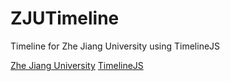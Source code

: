 ZJUTimeline
===========

Timeline for Zhe Jiang University using TimelineJS

[Zhe Jiang University](http://www.zju.edu.cn)
[TimelineJS](https://github.com/NUKnightLab/TimelineJS)
